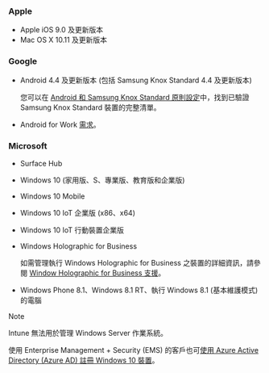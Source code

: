 

### <a name="apple"></a>Apple
- Apple iOS 9.0 及更新版本
- Mac OS X 10.11 及更新版本

### <a name="google"></a>Google
- Android 4.4 及更新版本 (包括 Samsung Knox Standard 4.4 及更新版本)

  您可以在 [Android 和 Samsung Knox Standard 原則設定](/intune/supported-devices-browsers#supported-samsung-knox-standard-devices)中，找到已驗證 Samsung Knox Standard 裝置的完整清單。


- Android for Work [需求](https://support.google.com/work/android/answer/6174145?hl=en&ref_topic=6151012)。

### <a name="microsoft"></a>Microsoft

- Surface Hub
- Windows 10 (家用版、S、專業版、教育版和企業版)
- Windows 10 Mobile
- Windows 10 IoT 企業版 (x86、x64)
- Windows 10 IoT 行動裝置企業版
- Windows Holographic for Business

  如需管理執行 Windows Holographic for Business 之裝置的詳細資訊，請參閱 [Window Holographic for Business 支援](../windows-holographic-for-business.md)。

- Windows Phone 8.1、Windows 8.1 RT、執行 Windows 8.1 (基本維護模式) 的電腦

> [!NOTE]
> Intune 無法用於管理 Windows Server 作業系統。

使用 Enterprise Management + Security (EMS) 的客戶也可[使用 Azure Active Directory (Azure AD) 註冊 Windows 10 裝置](/intune-classic/deploy-use/set-up-windows-device-management-with-microsoft-intune#azure-active-directory-enrollment)。


